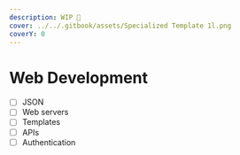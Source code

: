 ```yaml
---
description: WIP 🚧
cover: ../../.gitbook/assets/Specialized Template 1l.png
coverY: 0
---
```


# Web Development

* [ ] JSON
* [ ] Web servers
* [ ] Templates
* [ ] APIs
* [ ] Authentication
